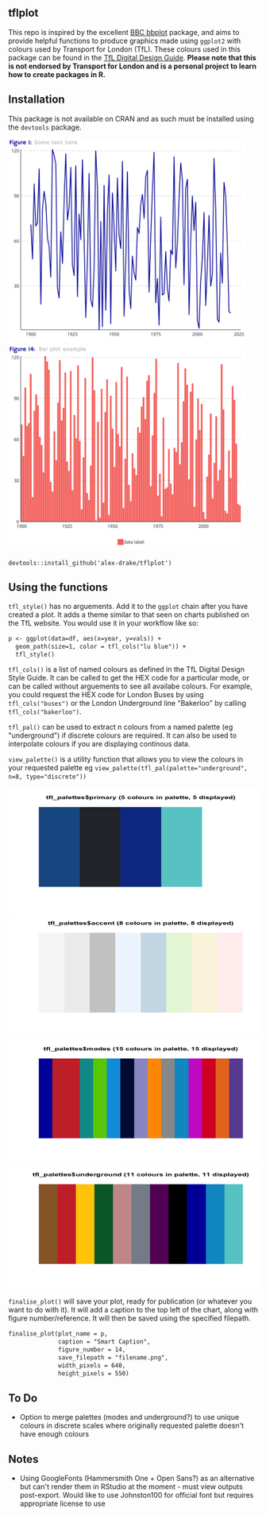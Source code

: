 ## tflplot

This repo is inspired by the excellent [BBC bbplot](https://github.com/bbc/bbplot/) package, and aims to provide helpful functions to produce graphics made using `ggplot2` with colours used by Transport for London (TfL). These colours used in this package can be found in the [TfL Digital Design Guide](http://content.tfl.gov.uk/design-style-guide.pdf). **Please note that this is not endorsed by Transport for London and is a personal project to learn how to create packages in R.**

## Installation

This package is not available on CRAN and as such must be installed using the `devtools` package.

<img src="examples/someplot.png" alt="Example of plot created using the tflplot" width="480" height="413"/>

<img src="examples/bar_plot.png" alt="YAEO a plot created using the tflplot" width="480" height="413"/>

```
devtools::install_github('alex-drake/tflplot')
```

## Using the functions

`tfl_style()` has no arguements. Add it to the `ggplot` chain after you have created a plot. It adds a theme similar to that seen on charts published on the TfL website. You would use it in your workflow like so:

```
p <- ggplot(data=df, aes(x=year, y=vals)) +
  geom_path(size=1, color = tfl_cols("lu blue")) +
  tfl_style()
```

`tfl_cols()` is a list of named colours as defined in the TfL Digital Design Style Guide. It can be called to get the HEX code for a particular mode, or can be called without arguements to see all availabe colours. For example, you could request the HEX code for London Buses by using `tfl_cols("buses")` or the London Underground line "Bakerloo" by calling `tfl_cols("bakerloo")`.

`tfl_pal()` can be used to extract n colours from a named palette (eg "underground") if discrete colours are required. It can also be used to interpolate colours if you are displaying continous data.

`view_palette()` is a utility function that allows you to view the colours in your requested palette eg `view_palette(tfl_pal(palette="underground", n=8, type="discrete"))`

<img src="examples/primary.png" alt="Primary Palette" width="640" height="250"/>
<img src="examples/accent.png" alt="Accent Palette" width="640" height="250"/>
<img src="examples/Modes.png" alt="Modes Palette" width="640" height="250"/>
<img src="examples/underground.png" alt="Underground Palette" width="640" height="250"/>

`finalise_plot()` will save your plot, ready for publication (or whatever you want to do with it). It will add a caption to the top left of the chart, along with figure number/reference. It will then be saved using the specified filepath.

```
finalise_plot(plot_name = p,
              caption = "Smart Caption",
              figure_number = 14,
              save_filepath = "filename.png",
              width_pixels = 640,
              height_pixels = 550)
```

## To Do

* Option to merge palettes (modes and underground?) to use unique colours in discrete scales where originally requested palette doesn't have enough colours


## Notes

* Using GoogleFonts (Hammersmith One + Open Sans?) as an alternative but can't render them in RStudio at the moment - must view outputs post-export. Would like to use Johnston100 for official font but requires appropriate license to use
